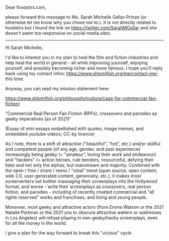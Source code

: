 Dear foodstirs.com,

please forward this message to Ms. Sarah Michelle Gellar-Prinze (or
otherwise let me know why you chose not to.). It is not directly
related to foodstirs but I found the link on https://twitter.com/SarahMGellar
and she doesn't seem too responsive on social media sites.

---

Hi Sarah Michelle,

I'd like to interest you in my plan to heal the film and fiction industries
and help heal the world in general - all while improving yourself,
enjoying yourself, and possibly becoming richer and more famous. I hope
you'll reply back using my contact infos: https://www.shlomifish.org/me/contact-me/ this time.

Anyway, you can read my mission statement here:

https://www.shlomifish.org/philosophy/culture/case-for-commercial-fan-fiction/

"Commercial Real Person Fan Fiction (RPFs), crossovers and parodies as geeky
imperatives (as of 2021)"

(Essay of mini essays embellished with quotes, image memes, and embedded
youtube videos; CC-by licence)

As I note, there is a shift of attractive ("beautiful", "hot", etc.) and/or
skillful and competent people (of any age, gender, and past experience)
increasingly being geeky (= "amateur", loving their work and endeavour) and
"hackers" (= action heroes, rule benders, resourceful, defying their fate) and
not only the alphas, but mainstream and majority.  Combined with the open /
free / share / remix / "steal" trend (open source, open content, web 2.0,
user-generated content, generosity, etc.), it makes most screenwriters not
bother massaging their screenplays into the Hollywood format, and worse - write
their screenplays as crossovers, real person fiction, and parodies - including
of recently created commercial and "all rights reserved" works and franchises,
and living and young people.

Moreover, most geeky and attractive actors (from Emma Watson or the 2021
Natalie Portman or the 2021 you to obscure attractive waiters or waitresses in
Los Angeles) will refuse playing in non-geeky/hacky screenplays, even for all
the money in the world.

I give a plan for the way forward to break this "vicious" cycle.
